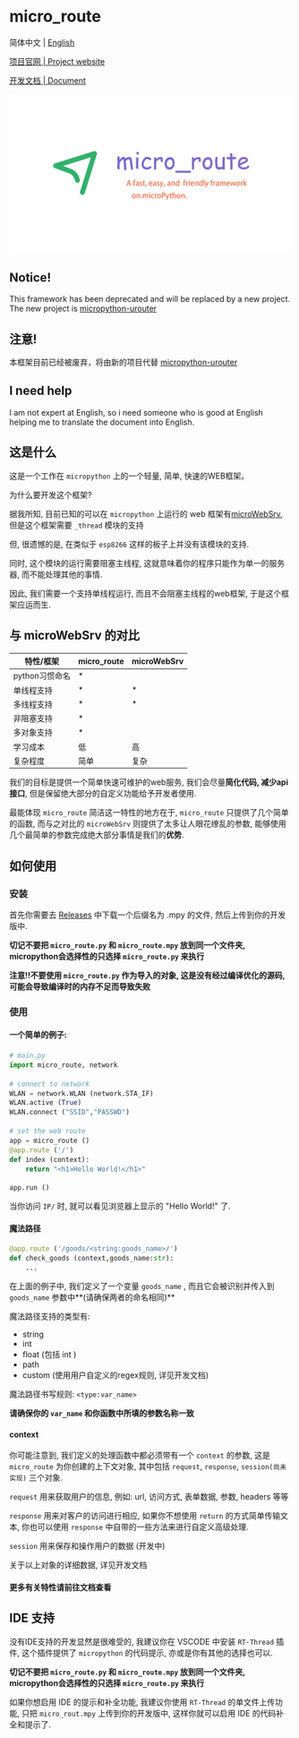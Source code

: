 # micro_route
简体中文 | [English](https://micro-route.m-jay.cn/docs/en/)

[项目官网 | Project website](https://micro-route.m-jay.cn/)

[开发文档 | Document](https://micro-route.m-jay.cn/docs/)

![](./resources/micro-route-poster.jpg)

## Notice!
This framework has been deprecated and will be replaced by a new project.
The new project is [micropython-urouter](https://github.com/Li-Lian1069/micropython-urouter)

## 注意!
本框架目前已经被废弃，将由新的项目代替 [micropython-urouter](https://github.com/Li-Lian1069/micropython-urouter)

## I need help

I am not expert at English, so i need someone who is good at English helping me to translate the document into English.

## 这是什么

这是一个工作在 `micropython` 上的一个轻量, 简单, 快速的WEB框架。

为什么要开发这个框架?

据我所知, 目前已知的可以在 `micropython` 上运行的 web 框架有[microWebSrv](https://github.com/jczic/MicroWebSrv), 但是这个框架需要 `_thread` 模块的支持

但, 很遗憾的是, 在类似于 `esp8266` 这样的板子上并没有该模块的支持.

同时, 这个模块的运行需要阻塞主线程, 这就意味着你的程序只能作为单一的服务器, 而不能处理其他的事情.

因此, 我们需要一个支持单线程运行, 而且不会阻塞主线程的web框架, 于是这个框架应运而生.

## 与 microWebSrv 的对比

| 特性/框架      | micro_route | microWebSrv |
| -------------- | ----------- | ----------- |
| python习惯命名 | *           |             |
| 单线程支持     | *           | *           |
| 多线程支持     | *           | *           |
| 非阻塞支持     | *           |             |
| 多对象支持     | *           |             |
| 学习成本       | 低          | 高          |
| 复杂程度       | 简单        | 复杂        |

我们的目标是提供一个简单快速可维护的web服务, 我们会尽量**简化代码, 减少api接口**, 但是保留绝大部分的自定义功能给予开发者使用.

最能体现 `micro_route`  简洁这一特性的地方在于, `micro_route` 只提供了几个简单的函数, 而与之对比的 `microWebSrv` 则提供了太多让人眼花缭乱的参数, 能够使用几个最简单的参数完成绝大部分事情是我们的**优势**.

## 如何使用

### 安装

首先你需要去 [Releases](https://github.com/Li-Lian1069/micro_route/releases) 中下载一个后缀名为 .mpy 的文件, 然后上传到你的开发版中.

**切记不要把 `micro_route.py` 和 `micro_route.mpy` 放到同一个文件夹, micropython会选择性的只选择 `micro_route.py` 来执行**

**注意!!不要使用 `micro_route.py` 作为导入的对象, 这是没有经过编译优化的源码, 可能会导致编译时的内存不足而导致失败**

### 使用

#### 一个简单的例子:

```python
# main.py
import micro_route, network

# connect to network
WLAN = network.WLAN (network.STA_IF)
WLAN.active (True)
WLAN.connect ("SSID","PASSWD")

# set the web route
app = micro_route ()
@app.route ('/')
def index (context):
    return "<h1>Hello World!</h1>"

app.run ()
```

当你访问 `IP/` 时, 就可以看见浏览器上显示的 "Hello World!" 了.

#### 魔法路径

```python
@app.route ('/goods/<string:goods_name>/')
def check_goods (context,goods_name:str):
    ...
```

在上面的例子中, 我们定义了一个变量 `goods_name` , 而且它会被识别并传入到 `goods_name` 参数中**(请确保两者的命名相同)**

魔法路径支持的类型有:

- string
- int
- float (包括 int )
- path
- custom (使用用户自定义的regex规则, 详见开发文档)

魔法路径书写规则: `<type:var_name>`

**请确保你的 `var_name` 和你函数中所填的参数名称一致**

#### context

你可能注意到, 我们定义的处理函数中都必须带有一个 `context` 的参数, 这是 `micro_route` 为你创建的上下文对象, 其中包括 `request`, `response`, `session(尚未实现)` 三个对象.

`request` 用来获取用户的信息, 例如: url, 访问方式, 表单数据, 参数, headers 等等

`response` 用来对客户的访问进行相应, 如果你不想使用 `return` 的方式简单传输文本, 你也可以使用 `response` 中自带的一些方法来进行自定义高级处理.

`session` 用来保存和操作用户的数据 (开发中)

关于以上对象的详细数据, 详见开发文档

#### 更多有关特性请前往文档查看

## IDE 支持

没有IDE支持的开发显然是很难受的, 我建议你在 VSCODE 中安装 `RT-Thread` 插件, 这个插件提供了 `micropython` 的代码提示, 亦或是你有其他的选择也可以.

**切记不要把 `micro_route.py` 和 `micro_route.mpy` 放到同一个文件夹, micropython会选择性的只选择 `micro_route.py` 来执行**

如果你想启用 IDE 的提示和补全功能, 我建议你使用 `RT-Thread` 的单文件上传功能, 只把 `micro_rout.mpy` 上传到你的开发版中, 这样你就可以启用 IDE 的代码补全和提示了.

